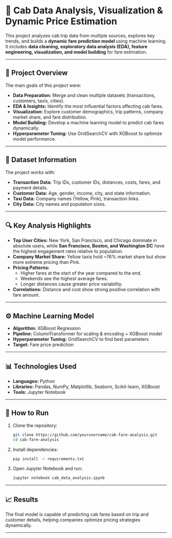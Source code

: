 # 🚖 Cab Data Analysis, Visualization & Dynamic Price Estimation

This project analyzes cab trip data from multiple sources, explores key trends, and builds a **dynamic fare prediction model** using machine learning.  
It includes **data cleaning, exploratory data analysis (EDA), feature engineering, visualization, and model building** for fare estimation.

---

## 📌 Project Overview
The main goals of this project were:
- **Data Preparation:** Merge and clean multiple datasets (transactions, customers, taxis, cities).
- **EDA & Insights:** Identify the most influential factors affecting cab fares.
- **Visualization:** Explore customer demographics, trip patterns, company market share, and fare distribution.
- **Model Building:** Develop a machine learning model to predict cab fares dynamically.
- **Hyperparameter Tuning:** Use GridSearchCV with XGBoost to optimize model performance.

---

## 📂 Dataset Information
The project works with:
- **Transaction Data:** Trip IDs, customer IDs, distances, costs, fares, and payment details.
- **Customer Data:** Age, gender, income, city, and state information.
- **Taxi Data:** Company names (Yellow, Pink), transaction links.
- **City Data:** City names and population sizes.

---

## 🔍 Key Analysis Highlights
- **Top User Cities:** New York, San Francisco, and Chicago dominate in absolute users, while **San Francisco, Boston, and Washington DC** have the highest engagement rates relative to population.
- **Company Market Share:** Yellow taxis hold ~76% market share but show more extreme pricing than Pink.
- **Pricing Patterns:**  
  - Higher fares at the start of the year compared to the end.  
  - Weekends see the highest average fares.  
  - Longer distances cause greater price variability.
- **Correlations:** Distance and cost show strong positive correlation with fare amount.

---

## ⚙️ Machine Learning Model
- **Algorithm:** XGBoost Regression
- **Pipeline:** ColumnTransformer for scaling & encoding + XGBoost model
- **Hyperparameter Tuning:** GridSearchCV to find best parameters
- **Target:** Fare price prediction

---

## 📊 Technologies Used
- **Languages:** Python
- **Libraries:** Pandas, NumPy, Matplotlib, Seaborn, Scikit-learn, XGBoost
- **Tools:** Jupyter Notebook

---

## 🚀 How to Run
1. Clone the repository:
   ```bash
   git clone https://github.com/yourusername/cab-fare-analysis.git
   cd cab-fare-analysis
   ```
2. Install dependencies:
   ```bash
   pip install -r requirements.txt
   ```
3. Open Jupyter Notebook and run:
   ```bash
   jupyter notebook cab_data_analysis.ipynb
   ```

---

## 📈 Results
The final model is capable of predicting cab fares based on trip and customer details, helping companies optimize pricing strategies dynamically.

---
